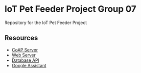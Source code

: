 # IoT Pet Feeder Project Group 07

Repository for the IoT Pet Feeder Project

## Resources
* [CoAP Server](coap_server/)
* [Web Server](web_server/)
* [Database API](database_api/)
* [Google Assistant](google_assistant/)
